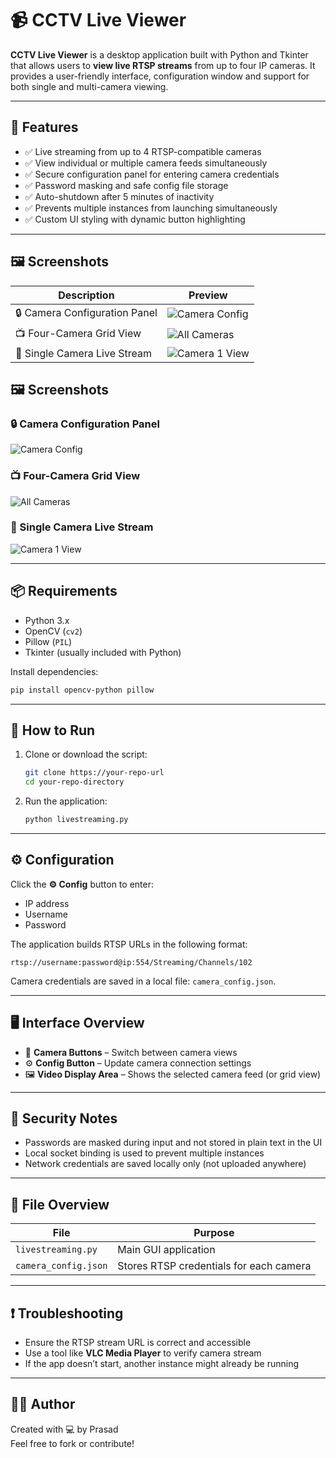 # 📹 CCTV Live Viewer

**CCTV Live Viewer** is a desktop application built with Python and Tkinter that allows users to **view live RTSP streams** from up to four IP cameras. It provides a user-friendly interface, configuration window and support for both single and multi-camera viewing.

---

## 🧰 Features

- ✅ Live streaming from up to 4 RTSP-compatible cameras  
- ✅ View individual or multiple camera feeds simultaneously  
- ✅ Secure configuration panel for entering camera credentials  
- ✅ Password masking and safe config file storage  
- ✅ Auto-shutdown after 5 minutes of inactivity  
- ✅ Prevents multiple instances from launching simultaneously  
- ✅ Custom UI styling with dynamic button highlighting  

---

## 🖼️ Screenshots

| Description                     | Preview                           |
|---------------------------------|------------------------------------|
| 🔒 Camera Configuration Panel   | ![Camera Config](config_camera.png) |
| 📺 Four-Camera Grid View        | ![All Cameras](all_cameras.png)    |
| 🔁 Single Camera Live Stream    | ![Camera 1 View](camera1.png)      |


## 🖼️ Screenshots

### 🔒 Camera Configuration Panel
![Camera Config](config_camera.png)

### 📺 Four-Camera Grid View
![All Cameras](all_cameras.png)

### 🔁 Single Camera Live Stream
![Camera 1 View](camera1.png)

---

## 📦 Requirements

- Python 3.x  
- OpenCV (`cv2`)  
- Pillow (`PIL`)  
- Tkinter (usually included with Python)

Install dependencies:

```bash
pip install opencv-python pillow
```

---

## 🚀 How to Run

1. Clone or download the script:
   ```bash
   git clone https://your-repo-url
   cd your-repo-directory
   ```

2. Run the application:
   ```bash
   python livestreaming.py
   ```

---

## ⚙️ Configuration

Click the **⚙️ Config** button to enter:
- IP address
- Username
- Password

The application builds RTSP URLs in the following format:

```
rtsp://username:password@ip:554/Streaming/Channels/102
```

Camera credentials are saved in a local file: `camera_config.json`.

---

## 🖥️ Interface Overview

- 🔘 **Camera Buttons** – Switch between camera views  
- ⚙️ **Config Button** – Update camera connection settings  
- 🖼️ **Video Display Area** – Shows the selected camera feed (or grid view)

---

## 🔐 Security Notes

- Passwords are masked during input and not stored in plain text in the UI  
- Local socket binding is used to prevent multiple instances  
- Network credentials are saved locally only (not uploaded anywhere)

---

## 📁 File Overview

| File                | Purpose                                  |
|---------------------|-------------------------------------------|
| `livestreaming.py`  | Main GUI application                      |
| `camera_config.json`| Stores RTSP credentials for each camera   |

---

## ❗ Troubleshooting

- Ensure the RTSP stream URL is correct and accessible  
- Use a tool like **VLC Media Player** to verify camera stream  
- If the app doesn’t start, another instance might already be running

---

## 🙋‍♂️ Author

Created with 💻 by Prasad  
Feel free to fork or contribute!
